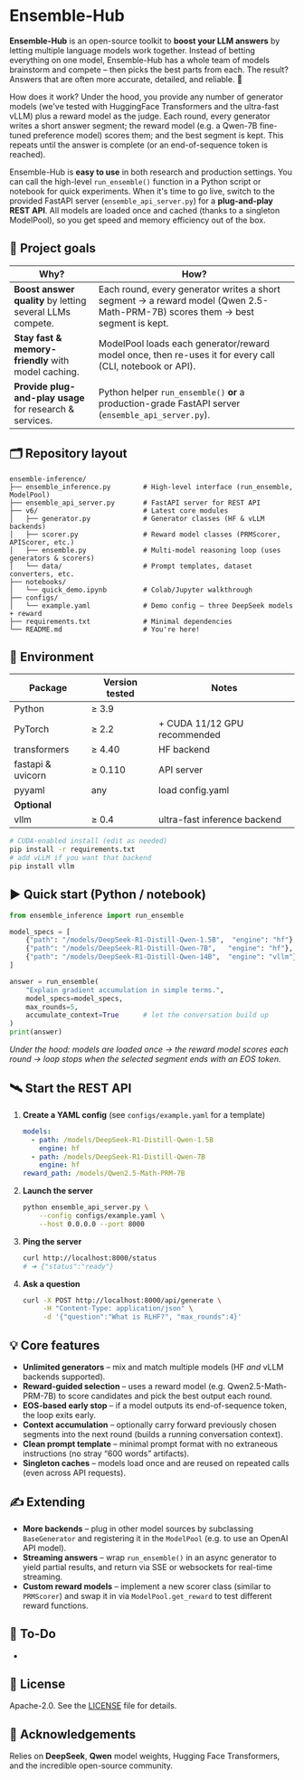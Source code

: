 # Ensemble-Hub

**Ensemble-Hub** is an open-source toolkit to **boost your LLM answers** by letting multiple language models work together. Instead of betting everything on one model, Ensemble-Hub has a whole team of models brainstorm and compete – then picks the best parts from each. The result? Answers that are often more accurate, detailed, and reliable. 🎉

How does it work? Under the hood, you provide any number of generator models (we've tested with HuggingFace Transformers and the ultra-fast vLLM) plus a reward model as the judge. Each round, every generator writes a short answer segment; the reward model (e.g. a Qwen-7B fine-tuned preference model) scores them; and the best segment is kept. This repeats until the answer is complete (or an end-of-sequence token is reached).

Ensemble-Hub is **easy to use** in both research and production settings. You can call the high-level `run_ensemble()` function in a Python script or notebook for quick experiments. When it's time to go live, switch to the provided FastAPI server (`ensemble_api_server.py`) for a **plug-and-play REST API**. All models are loaded once and cached (thanks to a singleton ModelPool), so you get speed and memory efficiency out of the box.

## 🌟 Project goals

| **Why?**                                                  | **How?**                                                                                                                       |
| --------------------------------------------------------- | ------------------------------------------------------------------------------------------------------------------------------ |
| **Boost answer quality** by letting several LLMs compete. | Each round, every generator writes a short segment → a reward model (Qwen 2.5-Math-PRM-7B) scores them → best segment is kept. |
| **Stay fast & memory-friendly** with model caching.       | ModelPool loads each generator/reward model once, then re-uses it for every call (CLI, notebook or API).                       |
| **Provide plug-and-play usage** for research & services.  | Python helper `run_ensemble()` **or** a production-grade FastAPI server (`ensemble_api_server.py`).                            |

## 🗂 Repository layout

```
ensemble-inference/
├── ensemble_inference.py        # High-level interface (run_ensemble, ModelPool)
├── ensemble_api_server.py       # FastAPI server for REST API
├── v6/                          # Latest core modules
│   ├── generator.py             # Generator classes (HF & vLLM backends)
│   ├── scorer.py                # Reward model classes (PRMScorer, APIScorer, etc.)
│   ├── ensemble.py              # Multi-model reasoning loop (uses generators & scorers)
│   └── data/                    # Prompt templates, dataset converters, etc.
├── notebooks/
│   └── quick_demo.ipynb         # Colab/Jupyter walkthrough
├── configs/
│   └── example.yaml             # Demo config – three DeepSeek models + reward
├── requirements.txt             # Minimal dependencies
└── README.md                    # You're here!
```

## 🔧 Environment

| **Package**       | **Version tested** | **Notes**                    |
| ----------------- | ------------------ | ---------------------------- |
| Python            | ≥ 3.9              |                              |
| PyTorch           | ≥ 2.2              | + CUDA 11/12 GPU recommended |
| transformers      | ≥ 4.40             | HF backend                   |
| fastapi & uvicorn | ≥ 0.110            | API server                   |
| pyyaml            | any                | load config.yaml             |
| **Optional**      |                    |                              |
| vllm              | ≥ 0.4              | ultra-fast inference backend |

```bash
# CUDA-enabled install (edit as needed)
pip install -r requirements.txt
# add vLLM if you want that backend
pip install vllm
```

## ▶️ Quick start (Python / notebook)

```python
from ensemble_inference import run_ensemble

model_specs = [
    {"path": "/models/DeepSeek-R1-Distill-Qwen-1.5B",  "engine": "hf"},
    {"path": "/models/DeepSeek-R1-Distill-Qwen-7B",   "engine": "hf"},
    {"path": "/models/DeepSeek-R1-Distill-Qwen-14B",  "engine": "vllm"},
]

answer = run_ensemble(
    "Explain gradient accumulation in simple terms.",
    model_specs=model_specs,
    max_rounds=5,
    accumulate_context=True      # let the conversation build up
)
print(answer)
```

*Under the hood: models are loaded once → the reward model scores each round → loop stops when the selected segment ends with an EOS token.*

## 🛰 Start the REST API

1. **Create a YAML config** (see `configs/example.yaml` for a template)

   ```yaml
   models:
     - path: /models/DeepSeek-R1-Distill-Qwen-1.5B
       engine: hf
     - path: /models/DeepSeek-R1-Distill-Qwen-7B
       engine: hf
   reward_path: /models/Qwen2.5-Math-PRM-7B
   ```

2. **Launch the server**

   ```bash
   python ensemble_api_server.py \
       --config configs/example.yaml \
       --host 0.0.0.0 --port 8000
   ```

3. **Ping the server**

   ```bash
   curl http://localhost:8000/status
   # ➜ {"status":"ready"}
   ```

4. **Ask a question**

   ```bash
   curl -X POST http://localhost:8000/api/generate \
        -H "Content-Type: application/json" \
        -d '{"question":"What is RLHF?", "max_rounds":4}'
   ```

## 💡 Core features

* **Unlimited generators** – mix and match multiple models (HF *and* vLLM backends supported).
* **Reward-guided selection** – uses a reward model (e.g. Qwen2.5-Math-PRM-7B) to score candidates and pick the best output each round.
* **EOS-based early stop** – if a model outputs its end-of-sequence token, the loop exits early.
* **Context accumulation** – optionally carry forward previously chosen segments into the next round (builds a running conversation context).
* **Clean prompt template** – minimal prompt format with no extraneous instructions (no stray “600 words” artifacts).
* **Singleton caches** – models load once and are reused on repeated calls (even across API requests).

## ✍️ Extending

* **More backends** – plug in other model sources by subclassing `BaseGenerator` and registering it in the `ModelPool` (e.g. to use an OpenAI API model).
* **Streaming answers** – wrap `run_ensemble()` in an async generator to yield partial results, and return via SSE or websockets for real-time streaming.
* **Custom reward models** – implement a new scorer class (similar to `PRMScorer`) and swap it in via `ModelPool.get_reward` to test different reward functions.

## 📌 To-Do

*

## 📜 License

Apache-2.0. See the [LICENSE](./LICENSE) file for details.

## 🙏 Acknowledgements

Relies on **DeepSeek**, **Qwen** model weights, Hugging Face Transformers, and the incredible open-source community.
